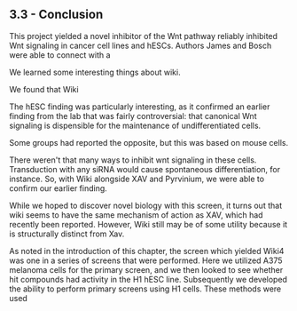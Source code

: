 
## 3.3 - Conclusion

This project yielded a novel inhibitor of the Wnt pathway reliably inhibited Wnt signaling in cancer cell lines and hESCs. Authors James and Bosch were able to connect with a


We learned some interesting things about wiki.

We found that Wiki 

The hESC finding was particularly interesting, as it confirmed an earlier finding from the lab that was fairly controversial: that canonical Wnt signaling is dispensible for the maintenance of undifferentiated cells.

Some groups had reported the opposite, but this was based on mouse cells.

There weren't that many ways to inhibit wnt signaling in these cells. Transduction with any siRNA would cause spontaneous differentiation, for instance. So, with Wiki alongside XAV and Pyrvinium, we were able to confirm our earlier finding.

While we hoped to discover novel biology with this screen, it turns out that wiki seems to have the same mechanism of action as XAV, which had recently been reported. However, Wiki still may be of some utility because it is structurally distinct from Xav.

As noted in the introduction of this chapter, the screen which yielded Wiki4  was one in a series of screens that were performed. Here we utilized A375 melanoma cells for the primary screen, and we then looked to see whether hit compounds had activity in the H1 hESC line. Subsequently we developed the ability to perform primary screens using H1 cells. These methods were used 